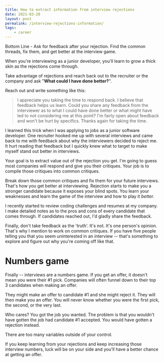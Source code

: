 ```yaml
---
title: How to extract information from interview rejections
date: 2021-03-20
layout: post
permalink: /interview-rejections-information/
tags: 
    - career
---
```


Bottom Line - Ask for feedback after your rejection. Find the common threads, fix them, and get better at the interview game.

When you're interviewing as a junior developer, you'll learn to grow a thick skin as the rejections come through.

Take advantage of rejections and reach back out to the recruiter or the company and ask "**What could I have done better?**".

Reach out and write something like this:

> I appreciate you taking the time to respond back. I believe that feedback helps us learn. Could you share any feedback from the interviewer as to what I could have done better or what might have led to not considering me at this point? I'm fairly open about feedback and won't be hurt by specifics. Thanks again for taking the time.

I learned this trick when I was applying to jobs as a junior software developer. One recruiter hooked me up with several interviews and came back to me with feedback about why the interviewers decided to reject me. It hurt reading that feedback but I quickly knew what to target to make myself stand out better in interviews.

Your goal is to extract value out of the rejection you get. I'm going to guess most companies will respond and give you their critiques. Your job is to compile those critiques into common critiques.

Break down those common critiques and fix them for your future interviews. That's how you get better at interviewing. Rejection starts to make you a stronger candidate because it exposes your blind spots. You learn your weaknesses and learn the game of the interview and how to play it *better.*

I recently started to review coding challenges and resumes at my company. I make detailed notes as to the pros and cons of every candidate that comes through. If candidates reached out, I'd gladly share the feedback.

Finally, don't take feedback as the 'truth'. It's not. It's one person's opinion. That's why I mention to work on common critiques. If you have five people telling you that you seem uninterested in an interview -- that's something to explore and figure out why you're coming off like that.

# Numbers game

Finally -- interviews are a numbers game. If you get an offer, it doesn't mean you were their #1 pick. Companies will often funnel down to their top 3 candidates when making an offer.

They might make an offer to candidate #1 and she might reject it. They will then make you an offer. You will never know whether you were the first pick, the second, or the very last.

Who cares? You got the job you wanted. The problem is that you wouldn't have gotten the job had candidate #1 accepted. You would have gotten a rejection instead.

There are too many variables outside of your control.

If you keep learning from your rejections and keep increasing those interview numbers, luck will be on your side and you'll have a better chance at getting an offer.